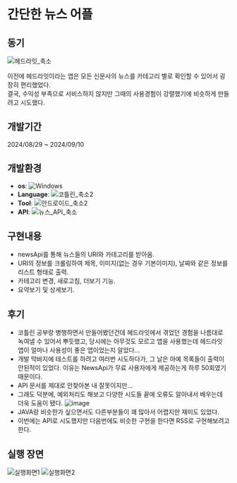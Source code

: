 # 간단한 뉴스 어플

## 동기
![헤드라잇_축소](https://github.com/user-attachments/assets/96f66a1c-7f5b-4b83-a47d-4d148ae82142)
<p>이전에 헤드라잇이라는 앱은 모든 신문사의 뉴스를 카테고리 별로 확인할 수 있어서 굉장히 편리했었다.<br>
결국, 수익성 부족으로 서비스하지 않지만 그때의 사용경험이 강렬했기에 비슷하게 만들려고 시도했다.</p>

## 개발기간
2024/08/29 ~ 2024/09/10

## 개발환경
- **os**: ![Windows](https://img.shields.io/badge/Windows%2011-0078D6?style=for-the-badge&logo=windows&logoColor=white)
- **Language**: ![코틀린_축소2](https://github.com/user-attachments/assets/b4724c9c-eccb-4d13-a3d6-d19513476f2d)
- **Tool**: ![안드로이드_축소2](https://github.com/user-attachments/assets/e12ebcc3-0187-43e3-a792-02d0d4ffc7ca)
- **API**: ![뉴스_API_축소](https://github.com/user-attachments/assets/189dd78d-d04d-4843-aafc-0aa1fed89c24)

## 구현내용
- newsApi를 통해 뉴스들의 URI와 카테고리를 받아옴.
- URI의 정보를 크롤링하여 제목, 이미지(없는 경우 기본이미지), 날짜와 같은 정보를 리스트 형태로 출력.
- 카테고리 변경, 새로고침, 더보기 기능.
- 요약보기 및 상세보기.

## 후기
- 코틀린 공부랑 병행하면서 만들어봤던건데 헤드라잇에서 겪었던 경험을 나름대로 녹여낼 수 있어서 뿌듯했고, 당시에는 아무것도 모르고 앱을 사용했는데 헤드라잇 앱이 얼마나 사용성이 좋은 앱이었는지 알았다...
- 개발 막바지에 테스트를 하려고 여러번 시도하다가, 그 날은 아예 목록들이 출력이 안된적이 있었다. 이유는 NewsApi가 무료 사용자에게 제공하는게 하루 50회였기 때문이다.
- API 문서를 제대로 안찾아본 내 잘못이지만...
- 그래도 덕분에, 예외처리도 해보고 다양한 시도들 끝에 오류도 알아내서 배우는데 더욱 도움이 됐다.
![image](https://github.com/user-attachments/assets/d140cef8-3c3b-4a03-8117-2611140906dd)
- JAVA랑 비슷한가 싶으면서도 다른부분들이 꽤 많아서 어렵지만 재미도 있었다.
- 이번에는 API로 시도했지만 다음번에도 비슷한 구현을 한다면 RSS로 구현해보려고 한다.

## 실행 장면
![실행화면1](https://github.com/user-attachments/assets/d31ecb68-3770-4eba-b76b-09acace7ad82)
![실행화면2](https://github.com/user-attachments/assets/f33ac2f6-cdde-4833-b44c-f386b2b7eafa)
